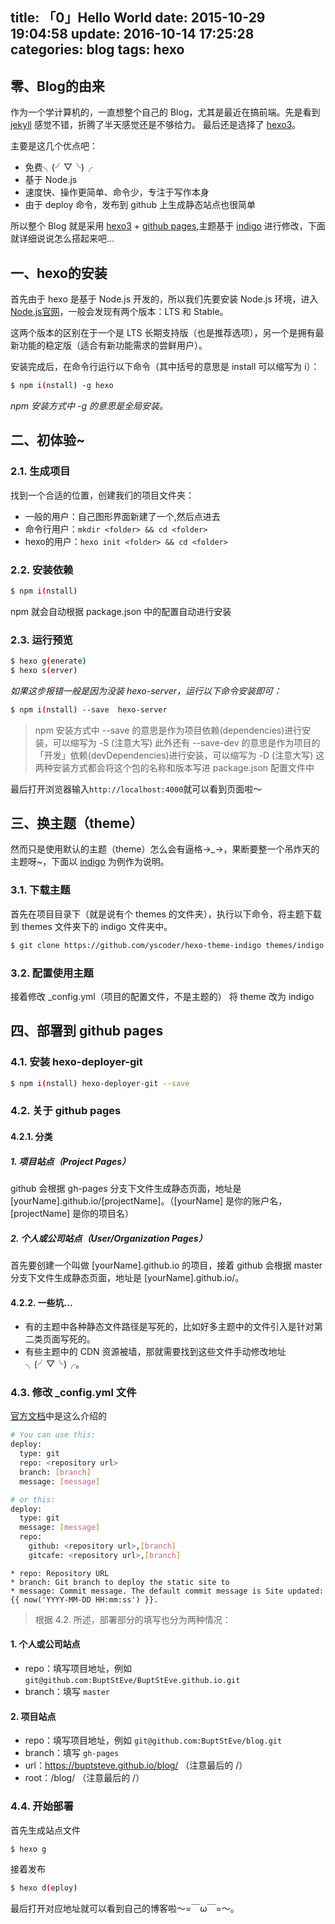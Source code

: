title: 「0」Hello World
date: 2015-10-29 19:04:58
update: 2016-10-14 17:25:28
categories: blog
tags: hexo
---

## 零、Blog的由来
作为一个学计算机的，一直想整个自己的 Blog，尤其是最近在搞前端。先是看到 [jekyll](http://jekyllcn.com/) 感觉不错，折腾了半天感觉还是不够给力。
最后还是选择了 [hexo3](https://hexo.io/)。

<!-- more -->

主要是这几个优点吧：

* 免费╮(╯▽╰)╭
* 基于 Node.js
* 速度快、操作更简单、命令少，专注于写作本身
* 由于 deploy 命令，发布到 github 上生成静态站点也很简单

所以整个 Blog 就是采用 [hexo3](https://hexo.io/) + [github pages](https://pages.github.com/),主题基于 [indigo](https://github.com/yscoder/hexo-theme-indigo) 进行修改，下面就详细说说怎么搭起来吧...

## 一、hexo的安装
首先由于 hexo 是基于 Node.js 开发的，所以我们先要安装 Node.js 环境，进入[Node.js官网](https://nodejs.org/en/)，一般会发现有两个版本：LTS 和 Stable。

这两个版本的区别在于一个是 LTS 长期支持版（也是推荐选项），另一个是拥有最新功能的稳定版（适合有新功能需求的尝鲜用户）。

安装完成后，在命令行运行以下命令（其中括号的意思是 install 可以缩写为 i）：

```bash
$ npm i(nstall) -g hexo
```

*npm 安装方式中 -g 的意思是全局安装。*

## 二、初体验~
### 2.1. 生成项目
找到一个合适的位置，创建我们的项目文件夹：

* 一般的用户：自己图形界面新建了一个,然后点进去
* 命令行用户：`mkdir <folder> && cd <folder>`
* hexo的用户：`hexo init <folder> && cd <folder>`

### 2.2. 安装依赖

```bash
$ npm i(nstall)
```

npm 就会自动根据 package.json 中的配置自动进行安装

### 2.3. 运行预览

```bash
$ hexo g(enerate)
$ hexo s(erver)
```

*如果这步报错一般是因为没装 hexo-server，运行以下命令安装即可：*

```bash
$ npm i(nstall) --save  hexo-server
```

> npm 安装方式中 --save 的意思是作为项目依赖(dependencies)进行安装，可以缩写为 -S (注意大写)
> 此外还有 --save-dev 的意思是作为项目的「开发」依赖(devDependencies)进行安装，可以缩写为 -D (注意大写)
> 这两种安装方式都会将这个包的名称和版本写进 package.json 配置文件中

最后打开浏览器输入`http://localhost:4000`就可以看到页面啦～

## 三、换主题（theme）
然而只是使用默认的主题（theme）怎么会有逼格→_→，果断要整一个吊炸天的主题呀~，下面以 [indigo](https://github.com/yscoder/hexo-theme-indigo) 为例作为说明。

### 3.1. 下载主题
首先在项目目录下（就是说有个 themes 的文件夹），执行以下命令，将主题下载到 themes 文件夹下的 indigo 文件夹中。

```bash
$ git clone https://github.com/yscoder/hexo-theme-indigo themes/indigo
```

### 3.2. 配置使用主题
接着修改 _config.yml（项目的配置文件，不是主题的） 将 theme 改为 indigo

## 四、部署到 github pages
### 4.1. 安装 hexo-deployer-git

```bash
$ npm i(nstall) hexo-deployer-git --save
```

### 4.2. 关于 github pages
#### 4.2.1. 分类
##### 1. 项目站点（Project Pages）
github 会根据 gh-pages 分支下文件生成静态页面，地址是  [yourName].github.io/[projectName]。（[yourName] 是你的账户名，[projectName] 是你的项目名）

##### 2. 个人或公司站点（User/Organization Pages）
首先要创建一个叫做 [yourName].github.io 的项目，接着 github 会根据 master 分支下文件生成静态页面，地址是 [yourName].github.io/。

#### 4.2.2. 一些坑...
* 有的主题中各种静态文件路径是写死的，比如好多主题中的文件引入是针对第二类页面写死的。
* 有些主题中的 CDN 资源被墙，那就需要找到这些文件手动修改地址╮(╯▽╰)╭。

### 4.3. 修改 _config.yml 文件
[官方文档](htjtps://github.com/hexojs/hexo-deployer-git)中是这么介绍的

```bash
# You can use this:
deploy:
  type: git
  repo: <repository url>
  branch: [branch]
  message: [message]

# or this:
deploy:
  type: git
  message: [message]
  repo:
    github: <repository url>,[branch]
    gitcafe: <repository url>,[branch]
```

```
* repo: Repository URL
* branch: Git branch to deploy the static site to
* message: Commit message. The default commit message is Site updated: {{ now('YYYY-MM-DD HH:mm:ss') }}.
```

> 根据 4.2. 所述，部署部分的填写也分为两种情况：

#### 1. 个人或公司站点
* repo：填写项目地址，例如 `git@github.com:BuptStEve/BuptStEve.github.io.git`
* branch：填写 `master`

#### 2. 项目站点
* repo：填写项目地址，例如 `git@github.com:BuptStEve/blog.git`
* branch：填写 `gh-pages`
* url：https://buptsteve.github.io/blog/ （注意最后的 /）
* root：/blog/ （注意最后的 /）

### 4.4. 开始部署
首先生成站点文件

```bash
$ hexo g
```

接着发布

```bash
$ hexo d(eploy)
```

最后打开对应地址就可以看到自己的博客啦～=￣ω￣=～。
